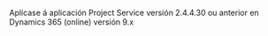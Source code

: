 Aplícase á aplicación Project Service versión 2.4.4.30 ou anterior en Dynamics 365 (online) versión 9.x
